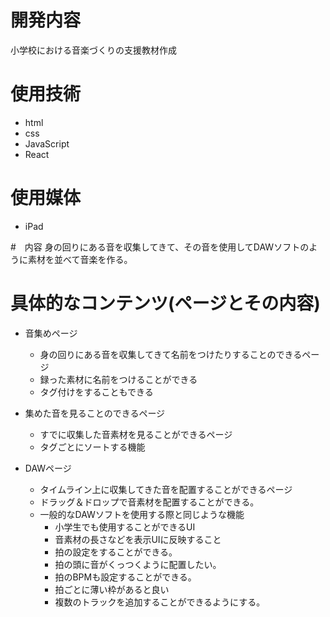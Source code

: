 # 開発内容
小学校における音楽づくりの支援教材作成

# 使用技術
- html
- css
- JavaScript
- React

# 使用媒体
- iPad

#　内容
身の回りにある音を収集してきて、その音を使用してDAWソフトのように素材を並べて音楽を作る。

# 具体的なコンテンツ(ページとその内容)
- 音集めページ
    - 身の回りにある音を収集してきて名前をつけたりすることのできるページ
    - 録った素材に名前をつけることができる
    - タグ付けをすることもできる

- 集めた音を見ることのできるページ
    - すでに収集した音素材を見ることができるページ
    - タグごとにソートする機能

- DAWページ
    - タイムライン上に収集してきた音を配置することができるページ
    - ドラッグ＆ドロップで音素材を配置することができる。
    - 一般的なDAWソフトを使用する際と同じような機能
        - 小学生でも使用することができるUI
        - 音素材の長さなどを表示UIに反映すること
        - 拍の設定をすることができる。
        - 拍の頭に音がくっつくように配置したい。
        - 拍のBPMも設定することができる。
        - 拍ごとに薄い枠があると良い
        - 複数のトラックを追加することができるようにする。


